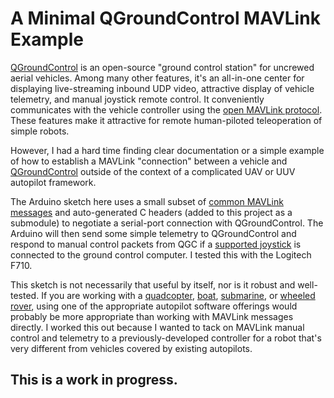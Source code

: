 # A Minimal QGroundControl MAVLink Example

[QGroundControl](http://qgroundcontrol.com/) is an open-source
"ground control station" for uncrewed aerial vehicles. Among many other features, it's an all-in-one center for displaying live-streaming inbound UDP video, attractive display of vehicle telemetry, and manual joystick remote control. It conveniently communicates with the vehicle controller using the [open MAVLink protocol](https://mavlink.io/). These features make it attractive for remote human-piloted teleoperation of simple robots. 

However, I had a hard time finding clear documentation or a simple example of how to establish a MAVLink "connection" between a vehicle and [QGroundControl](http://qgroundcontrol.com/) outside of the context of a complicated UAV or UUV autopilot framework. 

The Arduino sketch here uses a small subset of [common MAVLink messages](https://mavlink.io/en/messages/common.html) and auto-generated C headers (added to this project as a submodule) to negotiate a serial-port connection with QGroundControl. The Arduino will then send some simple telemetry to QGroundControl and respond to manual control packets from QGC if a [supported joystick](https://docs.qgroundcontrol.com/en/SetupView/Joystick.html#supported-joysticks) is connected to the ground control computer. I tested this with the Logitech F710.

This sketch is not necessarily that useful by itself, nor is it robust and well-tested. If you are working with a [quadcopter](http://px4.io/), [boat](https://discuss.ardupilot.org/t/rover-3-0-0-release/8267), [submarine](https://github.com/bluerobotics/ardusub/tree/master/ArduSub), or [wheeled rover](https://discuss.ardupilot.org/t/rover-3-0-0-release/8267), using one of the appropriate autopilot software offerings would probably be more appropriate than working with MAVLink messages directly. I worked this out because I wanted to tack on MAVLink manual control and telemetry to a previously-developed controller for a robot that's very different from vehicles covered by existing autopilots.

## This is a work in progress.
